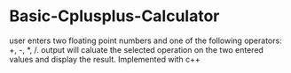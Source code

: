 # Basic-Cplusplus-Calculator
user enters two floating point numbers and one of the following operators: +, -, *, /. output will caluate the selected operation on the two entered values and display the result. Implemented with c++
